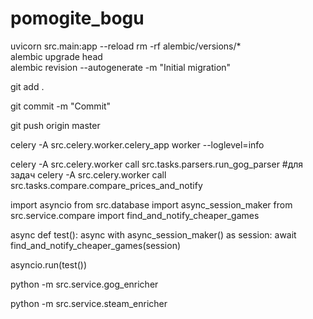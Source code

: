 # pomogite_bogu
 uvicorn src.main:app --reload
 rm -rf alembic/versions/*    
 alembic upgrade head       
 alembic revision --autogenerate -m "Initial migration"


git add .

git commit -m "Commit"

 git push origin master


celery -A src.celery.worker.celery_app worker --loglevel=info


celery -A src.celery.worker call src.tasks.parsers.run_gog_parser #для задач
celery -A src.celery.worker call src.tasks.compare.compare_prices_and_notify



import asyncio
from src.database import async_session_maker
from src.service.compare import find_and_notify_cheaper_games

async def test():
    async with async_session_maker() as session:
        await find_and_notify_cheaper_games(session)

asyncio.run(test())



python -m src.service.gog_enricher

python -m src.service.steam_enricher
